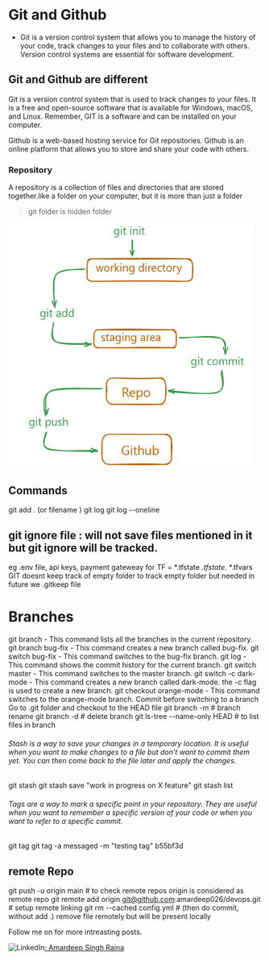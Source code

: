[](https://docs.chaicode.com/diff-stash-and-tags/)

# Git and Github
- Git is a version control system that allows you to manage the history of your code, track changes to your files and to collaborate with others. Version control systems are essential for software development.

## Git and Github are different

Git is a version control system that is used to track changes to your files. It is a free and open-source software that is available for Windows, macOS, and Linux. Remember, GIT is a software and can be installed on your computer.

Github is a web-based hosting service for Git repositories. Github is an online platform that allows you to store and share your code with others.

### Repository
A repository is a collection of files and directories that are stored together.like a folder on your computer, but it is more than just a folder
>git folder is hidden folder 

![alt text](image-1.png)

## Commands
git add . (or filename )
git log 
git log --oneline

## git ignore file : will not save files mentioned in it but git ignore will be tracked.
eg .env file, api keys, payment gateweay for TF =  *.tfstate
*.tfstate.*
*.tfvars
GIT doesnt keep track of empty folder
to track empty folder but needed in future we .gitkeep file 

# Branches
git branch - This command lists all the branches in the current repository.
git branch bug-fix - This command creates a new branch called bug-fix.
git switch bug-fix - This command switches to the bug-fix branch.
git log - This command shows the commit history for the current branch.
git switch master - This command switches to the master branch.
git switch -c dark-mode - This command creates a new branch called dark-mode. the -c flag is used to create a new branch.
git checkout orange-mode - This command switches to the orange-mode branch.
Commit before switching to a branch
Go to .git folder and checkout to the HEAD file
git branch -m <old-branch-name> <new-branch-name> # branch rename 
git branch -d <branch-name> # delete branch 
git ls-tree --name-only HEAD # to list files in branch

###### Stash is a way to save your changes in a temporary location. It is useful when you want to make changes to a file but don’t want to commit them yet. You can then come back to the file later and apply the changes.
git stash
git stash save "work in progress on X feature"
git stash list
###### Tags are a way to mark a specific point in your repository. They are useful when you want to remember a specific version of your code or when you want to refer to a specific commit.
git tag <tag-name>
git tag -a messaged -m "testing tag" b55bf3d

## remote Repo

git push -u origin main  # to check remote repos origin is considered as remote repo
git remote add origin git@github.com:amardeep026/devops.git   # setup remote linking 
git rm --cached config.yml # (then do commit, without add .) remove file remotely but will be present locally

Follow me on for more intreasting posts.

![LinkedIn](https://img.shields.io/badge/linkedin-%230077B5.svg?style=for-the-badge&logo=linkedin&logoColor=white)[:    Amardeep Singh Raina ](https://www.linkedin.com/in/amardeep-singh-raina-438073252/)